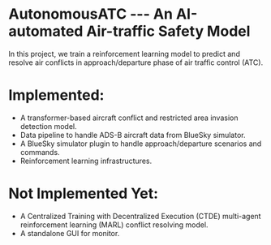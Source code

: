 <h1> AutonomousATC --- An AI-automated Air-traffic Safety Model </h1>

In this project, we train a reinforcement learning model to predict and resolve air conflicts in approach/departure phase of air traffic control (ATC). 

# Implemented:
* A transformer-based aircraft conflict and restricted area invasion detection model.
* Data pipeline to handle ADS-B aircraft data from BlueSky simulator.
* A BlueSky simulator plugin to handle approach/departure scenarios and commands.
* Reinforcement learning infrastructures.

# Not Implemented Yet:
* A Centralized Training with Decentralized Execution (CTDE) multi-agent reinforcement learning (MARL) conflict resolving model.
* A standalone GUI for monitor.

